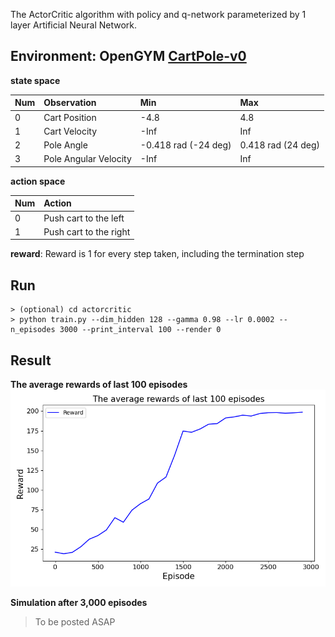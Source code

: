 The ActorCritic algorithm with policy and q-network parameterized by 1 layer Artificial Neural Network.
## Environment: OpenGYM [CartPole-v0](https://github.com/openai/gym/blob/master/gym/envs/classic_control/cartpole.py) 
**state space**

|Num|Observation|Min|Max|
|:----|:----|:----|:----|
|0|Cart Position|-4.8|4.8|
|1|Cart Velocity|-Inf|Inf|
|2|Pole Angle|-0.418 rad (-24 deg)|0.418 rad (24 deg)|
|3|Pole Angular Velocity|-Inf|Inf|

**action space**

|Num|Action|
|:----|:----|
|0|Push cart to the left|
|1|Push cart to the right|

**reward**: Reward is 1 for every step taken, including the termination step

## Run
~~~
> (optional) cd actorcritic
> python train.py --dim_hidden 128 --gamma 0.98 --lr 0.0002 --n_episodes 3000 --print_interval 100 --render 0
~~~

## Result
**The average rewards of last 100 episodes**
![result](assets/result.png)

**Simulation after 3,000 episodes**
> To be posted ASAP
        